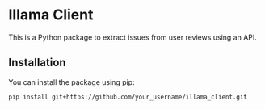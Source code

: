 # Illama Client

This is a Python package to extract issues from user reviews using an API.

## Installation

You can install the package using pip:

```bash
pip install git+https://github.com/your_username/illama_client.git
